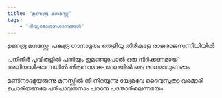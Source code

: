 ```yaml
---
title: "ഉണരൂ മനസ്സേ"
tags:
    - "ദിവ്യഭോജനഗാനങ്ങൾ"
---
```


ഉണരൂ മനസ്സേ, പകരൂ ഗാനാമൃതം
തെളിയൂ തിരികളേ രാജരാജസന്നിധിയില്‍

പനിനീര്‍ പൂവിതളില്‍ പതിയും തൂമഞ്ഞുപോല്‍
ഒരു നീര്‍ക്കണമായ് അലിയാമീക്കാസയില്‍
തിരുനാമ ജപമാലയില്‍ ഒരു രാഗമായുണരാം

മണിനാദമുയരുന്നു മനസ്സില്‍ നീ നിറയുന്നു
യേശുവേ ദൈവസുതാ വരമാരി ചൊരിയണമേ
പരിപാവനനാം പരനേ പദതാരിലെന്നഭയം
